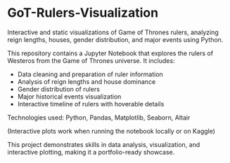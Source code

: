 # GoT-Rulers-Visualization
Interactive and static visualizations of Game of Thrones rulers, analyzing reign lengths, houses, gender distribution, and major events using Python.

This repository contains a Jupyter Notebook that explores the rulers of Westeros from the Game of Thrones universe. 
It includes:

- Data cleaning and preparation of ruler information
- Analysis of reign lengths and house dominance
- Gender distribution of rulers
- Major historical events visualization
- Interactive timeline of rulers with hoverable details

Technologies used: Python, Pandas, Matplotlib, Seaborn, Altair

(Interactive plots work when running the notebook locally or on Kaggle)

This project demonstrates skills in data analysis, visualization, and interactive plotting, making it a portfolio-ready showcase.
